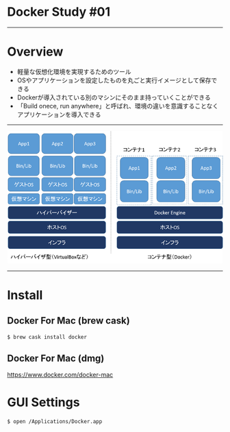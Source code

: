# Docker Study #01

---

# Overview

- 軽量な仮想化環境を実現するためのツール
- OSやアプリケーションを設定したものを丸ごと実行イメージとして保存できる
- Dockerが導入されている別のマシンにそのまま持っていくことができる
- 「Build onece, run anywhere」と呼ばれ、環境の違いを意識することなくアプリケーションを導入できる

---

![alt](assets/docker_vs_hv.png)

---

# Install

## Docker For Mac (brew cask)

```
$ brew cask install docker
```

## Docker For Mac (dmg)

https://www.docker.com/docker-mac

# GUI Settings

```
$ open /Applications/Docker.app
```
